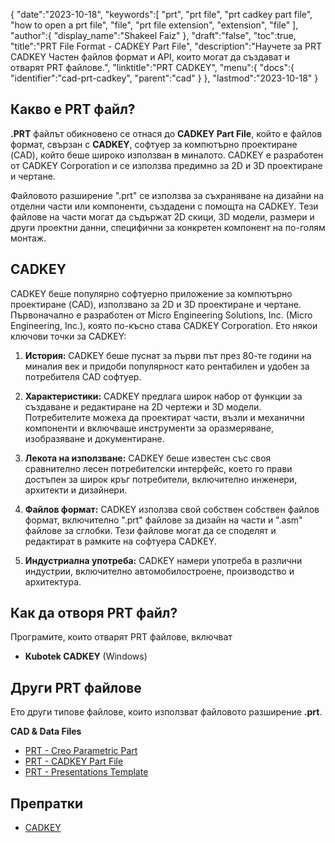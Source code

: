 {
   "date":"2023-10-18",
   "keywords":[
      "prt",
      "prt file",
      "prt cadkey part file",
      "how to open a prt file",
      "file",
      "prt file extension",
      "extension",
      "file"
   ],
   "author":{
      "display_name":"Shakeel Faiz"
   },
   "draft":"false",
   "toc":true,
   "title":"PRT File Format - CADKEY Part File",
   "description":"Научете за PRT CADKEY Частен файлов формат и API, които могат да създават и отварят PRT файлове.",
   "linktitle":"PRT CADKEY",
   "menu":{
      "docs":{
         "identifier":"cad-prt-cadkey",
         "parent":"cad"
      }
   },
   "lastmod":"2023-10-18"
}

## Какво е PRT файл?

**.PRT** файлът обикновено се отнася до **CADKEY Part File**, който е файлов формат, свързан с **CADKEY**, софтуер за компютърно проектиране (CAD), който беше широко използван в миналото. CADKEY е разработен от CADKEY Corporation и се използва предимно за 2D и 3D проектиране и чертане.

Файловото разширение ".prt" се използва за съхраняване на дизайни на отделни части или компоненти, създадени с помощта на CADKEY. Тези файлове на части могат да съдържат 2D скици, 3D модели, размери и други проектни данни, специфични за конкретен компонент на по-голям монтаж.

## CADKEY

CADKEY беше популярно софтуерно приложение за компютърно проектиране (CAD), използвано за 2D и 3D проектиране и чертане. Първоначално е разработен от Micro Engineering Solutions, Inc. (Micro Engineering, Inc.), която по-късно става CADKEY Corporation. Ето някои ключови точки за CADKEY:

1. **История:** CADKEY беше пуснат за първи път през 80-те години на миналия век и придоби популярност като рентабилен и удобен за потребителя CAD софтуер.
    
2. **Характеристики:** CADKEY предлага широк набор от функции за създаване и редактиране на 2D чертежи и 3D модели. Потребителите можеха да проектират части, възли и механични компоненти и включваше инструменти за оразмеряване, изобразяване и документиране.
    
3. **Лекота на използване:** CADKEY беше известен със своя сравнително лесен потребителски интерфейс, което го прави достъпен за широк кръг потребители, включително инженери, архитекти и дизайнери.
    
4. **Файлов формат:** CADKEY използва свой собствен собствен файлов формат, включително ".prt" файлове за дизайн на части и ".asm" файлове за сглобки. Тези файлове могат да се споделят и редактират в рамките на софтуера CADKEY.
    
5. **Индустриална употреба:** CADKEY намери употреба в различни индустрии, включително автомобилостроене, производство и архитектура.
    
## Как да отворя PRT файл?

Програмите, които отварят PRT файлове, включват

- **Kubotek CADKEY** (Windows)

## Други PRT файлове

Ето други типове файлове, които използват файловото разширение **.prt**.

**CAD & Data Files**
- [PRT - Creo Parametric Part](/cad/prt-creo/)
- [PRT - CADKEY Part File](/cad/prt-cadkey/)
- [PRT - Presentations Template](/misc/prt-template/)

## Препратки
* [CADKEY](https://en.wikipedia.org/wiki/CADKEY)